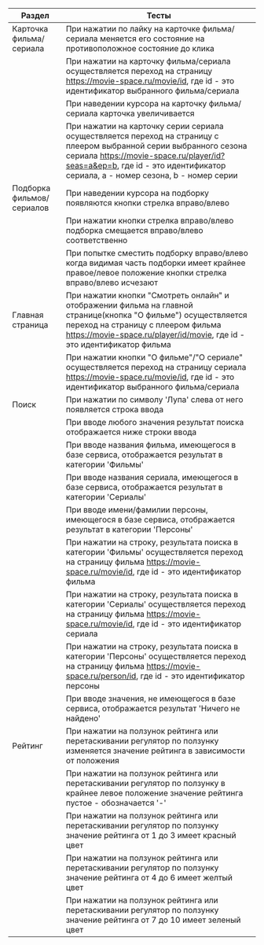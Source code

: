 |Раздел                  | Тесты                                                                                                   |
|------------------------|---------------------------------------------------------------------------------------------------------|
|Карточка фильма/сериала | При нажатии по лайку на карточке фильма/сериала меняется его состояние на противоположное состояние до клика|
|           | При нажатии на карточку фильма/сериала осуществляется переход на страницу https://movie-space.ru/movie/id, где id - это идентификатор выбранного фильма/сериала  |
|            |При наведении курсора на карточку фильма/сериала карточка увеличивается|
|            | При нажатии на карточку серии сериала осуществляется переход на страницу с плеером выбранной серии выбранного сезона сериала https://movie-space.ru/player/id?seas=a&ep=b, где id - это идентификатор сериала, a - номер сезона, b - номер серии |
|Подборка фильмов/сериалов| При наведении курсора на подборку появляются кнопки стрелка вправо/влево|
|           | При нажатии кнопки стрелка вправо/влево подборка смещается вправо/влево соответственно|
|           | При попытке сместить подборку вправо/влево когда видимая часть подборки имеет крайнее правое/левое положение кнопки стрелка вправо/влево исчезают|
|Главная страница|  При нажатии кнопки "Смотреть онлайн" и отображении фильма на главной странице(кнопка "О фильме") осуществляется переход на страницу с плеером фильма https://movie-space.ru/player/id/movie, где id - это идентификатор фильма|
|           |  При нажатии кнопки "О фильме"/"О сериале" осуществляется переход на страницу сериала https://movie-space.ru/movie/id, где id - это идентификатор выбранного фильма/сериала |
|Поиск| При нажатии по символу 'Лупа' слева от него появляется строка ввода|
|           | При вводе любого значения результат поиска отображается ниже строки ввода |
|           | При вводе названия фильма, имеющегося в базе сервиса, отображается результат в категории 'Фильмы' |
|           | При вводе названия сериала, имеющегося в базе сервиса, отображается результат в категории 'Сериалы' |
|           | При вводе имени/фамилии персоны, имеющегося в базе сервиса, отображается результат в категории 'Персоны' |
|           | При нажатии на строку, результата поиска  в категории 'Фильмы' осуществляется переход на страницу фильма https://movie-space.ru/movie/id, где id - это идентификатор фильма|
|           | При нажатии на строку, результата поиска  в категории 'Сериалы' осуществляется переход на страницу фильма https://movie-space.ru/movie/id, где id - это идентификатор сериала|
|           | При нажатии на строку, результата поиска  в категории 'Персоны' осуществляется переход на страницу фильма https://movie-space.ru/person/id, где id - это идентификатор персоны|
|           | При вводе значения, не имеющегося в базе сервиса, отображается результат 'Ничего не найдено' |
|Рейтинг| При нажатии на ползунок рейтинга или перетаскивании регулятор по ползунку изменяется значение рейтинга в зависимости от положения |
|       | При нажатии на ползунок рейтинга или перетаскивании регулятор по ползунку в крайнее левое положение значение рейтинга пустое - обозначается '-' |
|       | При нажатии на ползунок рейтинга или перетаскивании регулятор по ползунку значение рейтинга от 1 до 3 имеет красный цвет|
|       | При нажатии на ползунок рейтинга или перетаскивании регулятор по ползунку значение рейтинга от 4 до 6 имеет желтый цвет|
|       | При нажатии на ползунок рейтинга или перетаскивании регулятор по ползунку значение рейтинга от 7 до 10 имеет зеленый цвет|
